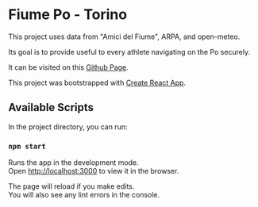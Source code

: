 # Fiume Po - Torino

This project uses data from "Amici del Fiume", ARPA, and open-meteo.

Its goal is to provide useful to every athlete navigating on the Po securely.

It can be visited on this [Github Page](https://andrepessoa.github.io/torino-river/).

This project was bootstrapped with [Create React App](https://github.com/facebook/create-react-app).

## Available Scripts

In the project directory, you can run:

### `npm start`

Runs the app in the development mode.\
Open [http://localhost:3000](http://localhost:3000) to view it in the browser.

The page will reload if you make edits.\
You will also see any lint errors in the console.
